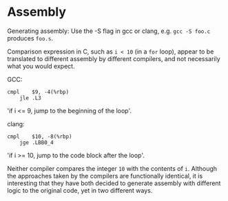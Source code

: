 Assembly
========

Generating assembly: Use the -S flag in gcc or clang, e.g. `gcc -S foo.c` produces `foo.s`.

Comparison expression in C, such as `i < 10` (in a `for` loop), appear to be translated to different assembly by different compilers, and not necessarily what you would expect.

GCC:

```
cmpl	$9, -4(%rbp)
	jle	.L3
```

'if i <= 9, jump to the beginning of the loop'.

clang:

```
cmpl	$10, -8(%rbp)
	jge	.LBB0_4
```

'if i >= 10, jump to the code block after the loop'.

Neither compiler compares the integer `10` with the contents of `i`. Although the approaches taken by the compilers are functionally identical, it is interesting that they have both decided to generate assembly with different logic to the original code, yet in two different ways.
